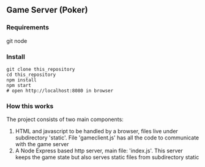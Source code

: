 ## Game Server (Poker)


### Requirements
git
node


### Install
```
git clone this_repository
cd this_repository
npm install
npm start
# open http://localhost:8080 in browser
```

### How this works
The project consists of two main components:
1. HTML and javascript to be handled by a browser, files live under subdirectory 'static'. File 'gameclient.js' has all the code to communicate with the game server
2. A Node Express based http server, main file: 'index.js'. This server keeps the game state but also serves static files from subdirectory static